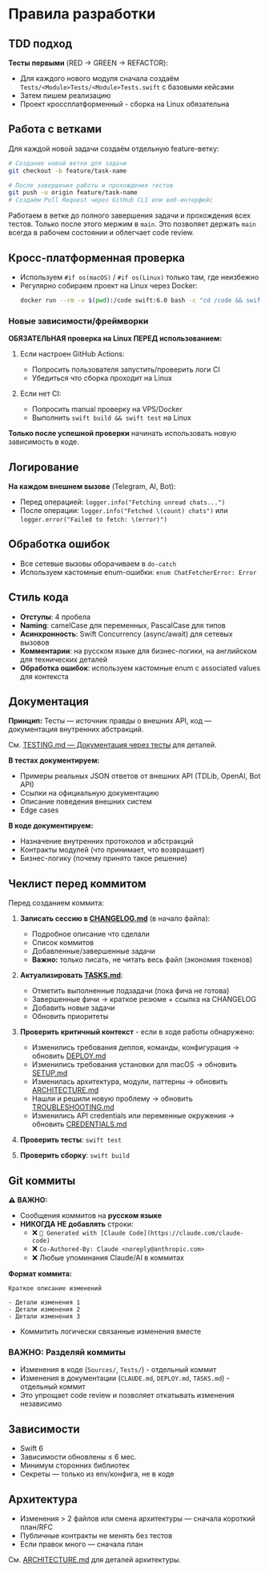 # Правила разработки

## TDD подход

**Тесты первыми** (RED → GREEN → REFACTOR):
- Для каждого нового модуля сначала создаём `Tests/<Module>Tests/<Module>Tests.swift` с базовыми кейсами
- Затем пишем реализацию
- Проект кроссплатформенный - сборка на Linux обязательна

## Работа с ветками

Для каждой новой задачи создаём отдельную feature-ветку:

```bash
# Создание новой ветки для задачи
git checkout -b feature/task-name

# После завершения работы и прохождения тестов
git push -u origin feature/task-name
# Создаём Pull Request через GitHub CLI или веб-интерфейс
```

Работаем в ветке до полного завершения задачи и прохождения всех тестов. Только после этого мержим в `main`. Это позволяет держать `main` всегда в рабочем состоянии и облегчает code review.

## Кросс-платформенная проверка

- Используем `#if os(macOS)` / `#if os(Linux)` только там, где неизбежно
- Регулярно собираем проект на Linux через Docker:
  ```bash
  docker run --rm -v $(pwd):/code swift:6.0 bash -c "cd /code && swift build"
  ```

### Новые зависимости/фреймворки

**ОБЯЗАТЕЛЬНАЯ проверка на Linux ПЕРЕД использованием:**

1. Если настроен GitHub Actions:
   - Попросить пользователя запустить/проверить логи CI
   - Убедиться что сборка проходит на Linux

2. Если нет CI:
   - Попросить manual проверку на VPS/Docker
   - Выполнить `swift build && swift test` на Linux

**Только после успешной проверки** начинать использовать новую зависимость в коде.

## Логирование

**На каждом внешнем вызове** (Telegram, AI, Bot):
- Перед операцией: `logger.info("Fetching unread chats...")`
- После операции: `logger.info("Fetched \(count) chats")` или `logger.error("Failed to fetch: \(error)")`

## Обработка ошибок

- Все сетевые вызовы оборачиваем в `do-catch`
- Используем кастомные enum-ошибки: `enum ChatFetcherError: Error`

## Стиль кода

- **Отступы**: 4 пробела
- **Naming**: camelCase для переменных, PascalCase для типов
- **Асинхронность**: Swift Concurrency (async/await) для сетевых вызовов
- **Комментарии**: на русском языке для бизнес-логики, на английском для технических деталей
- **Обработка ошибок**: используем кастомные enum с associated values для контекста

## Документация

**Принцип:** Тесты — источник правды о внешних API, код — документация внутренних абстракций.

См. [TESTING.md — Документация через тесты](TESTING.md#документация-через-тесты) для деталей.

**В тестах документируем:**
- Примеры реальных JSON ответов от внешних API (TDLib, OpenAI, Bot API)
- Ссылки на официальную документацию
- Описание поведения внешних систем
- Edge cases

**В коде документируем:**
- Назначение внутренних протоколов и абстракций
- Контракты модулей (что принимает, что возвращает)
- Бизнес-логику (почему принято такое решение)

## Чеклист перед коммитом

Перед созданием коммита:

1. **Записать сессию в [CHANGELOG.md](CHANGELOG.md)** (в начало файла):
   - Подробное описание что сделали
   - Список коммитов
   - Добавленные/завершенные задачи
   - **Важно:** только писать, не читать весь файл (экономия токенов)

2. **Актуализировать [TASKS.md](TASKS.md)**:
   - Отметить выполненные подзадачи (пока фича не готова)
   - Завершенные фичи → краткое резюме + ссылка на CHANGELOG
   - Добавить новые задачи
   - Обновить приоритеты

3. **Проверить критичный контекст** - если в ходе работы обнаружено:
   - Изменились требования деплоя, команды, конфигурация → обновить [DEPLOY.md](DEPLOY.md)
   - Изменились требования установки для macOS → обновить [SETUP.md](SETUP.md)
   - Изменилась архитектура, модули, паттерны → обновить [ARCHITECTURE.md](ARCHITECTURE.md)
   - Нашли и решили новую проблему → обновить [TROUBLESHOOTING.md](TROUBLESHOOTING.md)
   - Изменились API credentials или переменные окружения → обновить [CREDENTIALS.md](CREDENTIALS.md)

4. **Проверить тесты**: `swift test`

5. **Проверить сборку**: `swift build`

## Git коммиты

**⚠️ ВАЖНО:**
- Сообщения коммитов на **русском языке**
- **НИКОГДА НЕ добавлять** строки:
  - ❌ `🤖 Generated with [Claude Code](https://claude.com/claude-code)`
  - ❌ `Co-Authored-By: Claude <noreply@anthropic.com>`
  - ❌ Любые упоминания Claude/AI в коммитах

**Формат коммита:**
```
Краткое описание изменений

- Детали изменения 1
- Детали изменения 2
- Детали изменения 3
```

- Коммитить логически связанные изменения вместе

### ВАЖНО: Разделяй коммиты

- Изменения в коде (`Sources/`, `Tests/`) - отдельный коммит
- Изменения в документации (`CLAUDE.md`, `DEPLOY.md`, `TASKS.md`) - отдельный коммит
- Это упрощает code review и позволяет откатывать изменения независимо

## Зависимости

- Swift 6
- Зависимости обновлены ≤ 6 мес.
- Минимум сторонних библиотек
- Секреты — только из env/конфига, не в коде

## Архитектура

- Изменения > 2 файлов или смена архитектуры — сначала короткий план/RFC
- Публичные контракты не менять без тестов
- Если правок много — сначала план

См. [ARCHITECTURE.md](ARCHITECTURE.md) для деталей архитектуры.
